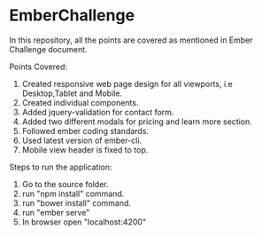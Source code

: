 # EmberChallenge

In this repository, all the points are covered as mentioned in Ember Challenge document.

Points Covered:

1) Created responsive web page design for all viewports, i.e Desktop,Tablet and Mobile.
2) Created individual components.
3) Added jquery-validation for contact form.
4) Added two different modals for pricing and learn more section.
5) Followed ember coding standards.
6) Used latest version of ember-cli.
7) Mobile view header is fixed to top.


Steps to run the application:

1) Go to the source folder.
2) run "npm install" command.
3) run "bower install" command.
4) run "ember serve"
5) In browser open "localhost:4200"


